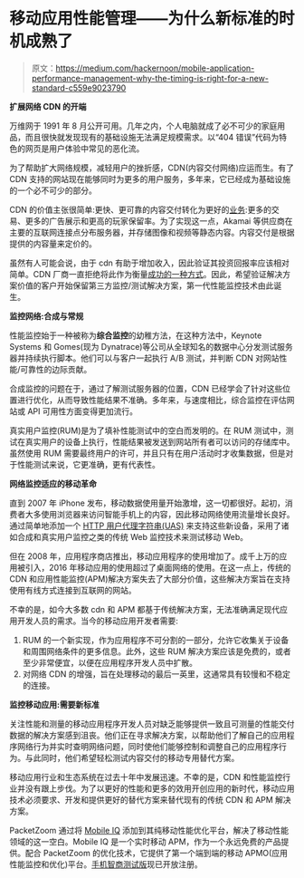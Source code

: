 # 移动应用性能管理——为什么新标准的时机成熟了

> 原文：<https://medium.com/hackernoon/mobile-application-performance-management-why-the-timing-is-right-for-a-new-standard-c559e9023790>

**扩展网络 CDN 的开端**

万维网于 1991 年 8 月公开可用。几年之内，个人电脑就成了必不可少的家庭用品，而且很快就发现现有的基础设施无法满足规模需求。以“404 错误”代码为特色的网页是用户体验中常见的恶化流。

为了帮助扩大网络规模，减轻用户的挫折感，CDN(内容交付网络)应运而生。有了 CDN 支持的网站现在能够同时为更多的用户服务，多年来，它已经成为基础设施的一个必不可少的部分。

CDN 的价值主张很简单:更快、更可靠的内容交付转化为更好的[业务](https://hackernoon.com/tagged/business):更多的交易、更多的广告展示和更高的玩家保留率。为了实现这一点，Akamai 等供应商在主要的互联网连接点分布服务器，并存储图像和视频等静态内容。内容交付是根据提供的内容量来定价的。

虽然有人可能会说，由于 cdn 有助于增加收入，因此验证其投资回报率应该相对简单。CDN 厂商一直拒绝将此作为衡量[成功的一种方式](https://hackernoon.com/tagged/success)。因此，希望验证解决方案价值的客户开始保留第三方监控/测试解决方案，第一代性能监控技术由此诞生。

**监控网络:合成与常规**

性能监控始于一种被称为**综合监控**的幼稚方法，在这种方法中，Keynote Systems 和 Gomes(现为 Dynatrace)等公司从全球知名的数据中心分发测试服务器并持续执行脚本。他们可以与客户一起执行 A/B 测试，并判断 CDN 对网站性能/可靠性的边际贡献。

合成监控的问题在于，通过了解测试服务器的位置，CDN 已经学会了针对这些位置进行优化，从而导致性能结果不准确。多年来，与速度相比，综合监控在评估网站或 API 可用性方面变得更加流行。

真实用户监控(RUM)是为了填补性能测试中的空白而发明的。在 RUM 测试中，测试在真实用户的设备上执行，性能结果被发送到网站所有者可以访问的存储库中。虽然使用 RUM 需要最终用户的许可，并且只有在用户活动时才收集数据，但是对于性能测试来说，它更准确，更有代表性。

**网络监控适应的移动革命**

直到 2007 年 iPhone 发布，移动数据使用量开始激增，这一切都很好。起初，消费者大多使用浏览器来访问智能手机上的内容，因此移动网络使用流量增长良好。通过简单地添加一个 [HTTP 用户代理字符串(UAS)](https://en.wikipedia.org/wiki/User_agent#Use_in_HTTP) 来支持这些新设备，采用了诸如合成和真实用户监控之类的传统 Web 监控技术来测试移动 Web。

但在 2008 年，应用程序商店推出，移动应用程序的使用增加了。成千上万的应用被引入，2016 年移动应用的使用超过了桌面网络的使用。在这一点上，传统的 CDN 和应用性能监控(APM)解决方案失去了大部分价值，这些解决方案旨在支持使用有线方式连接到互联网的网站。

不幸的是，如今大多数 cdn 和 APM 都基于传统解决方案，无法准确满足现代应用开发人员的需求。当今的移动应用开发者需要:

1.  RUM 的一个新实现，作为应用程序不可分割的一部分，允许它收集关于设备和周围网络条件的更多信息。此外，这些 RUM 解决方案应该是免费的，或者至少非常便宜，以便在应用程序开发人员中扩散。
2.  对网络 CDN 的增强，旨在处理移动的最后一英里，这通常具有较慢和不稳定的连接。

**监控移动应用:需要新标准**

关注性能和测量的移动应用程序开发人员对缺乏能够提供一致且可测量的性能交付数据的解决方案感到沮丧。他们正在寻求解决方案，以帮助他们了解自己的应用程序网络行为并实时查明网络问题，同时使他们能够控制和调整自己的应用程序行为。与此同时，他们希望轻松测试内容交付的移动专用替代方案。

移动应用行业和生态系统在过去十年中发展迅速。不幸的是，CDN 和性能监控行业并没有跟上步伐。为了以更好的性能和更多的效用开创应用的新时代，移动应用技术必须要求、开发和提供更好的替代方案来替代现有的传统 CDN 和 APM 解决方案。

PacketZoom 通过将 [Mobile IQ](https://www.packetzoom.com/mobile-iq-sign-up.html) 添加到其纯移动性能优化平台，解决了移动性能领域的这一空白。Mobile IQ 是一个实时移动 APM，作为一个永远免费的产品提供。配合 PacketZoom 的优化技术，它提供了第一个端到端的移动 APMO(应用性能监控和优化)平台。[手机智商测试版](https://www.packetzoom.com/mobile-iq-sign-up.html)现已开放注册。